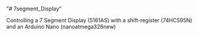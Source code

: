 "# 7segment_Display"

Controlling a 7 Segment Display (5161AS) with a shift-register (74HC595N) and an Arduino Nano (nanoatmega328new)
